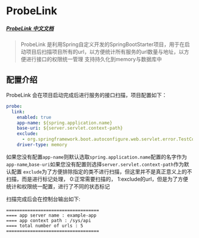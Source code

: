 # ProbeLink

##### [ProbeLink 中文文档](README_zh.md)

> ProbeLink 是利用Spring自定义开发的SpringBootStarter项目，用于在启动项目后扫描项目所有的url，以方便统计所有服务的url数量与地址，以方便进行接口的权限统一管理
> 支持持久化到memory与数据库中
>

## 配置介绍

ProbeLink 会在项目启动完成后进行服务的接口扫描，项目配置如下：

```yaml
probe:
  link:
    enabled: true
    app-name: ${spring.application.name}
    base-uri: ${server.servlet.context-path}
    exclude:
      - org.springframework.boot.autoconfigure.web.servlet.error.TestController
    driver-type: memory
```

如果您没有配置`app-name`则默认选取`spring.application.name`配置的名字作为`app-name`,`base-uri`如果您没有配置则选择`server.servlet.context-path`作为默认配置
`exclude`为了方便排除指定的类不进行扫描，但这里并不是真正意义上的不扫描，而是进行标记处理， 0:正常需要扫描的， 1:exclude的url，但是为了方便统计和权限统一配置，进行了不同的状态标记

扫描完成后会在控制台输出如下:

```less
===================================
==== app server name : example-app
==== app context path : /sys/api
==== total number of urls : 5
===================================
```